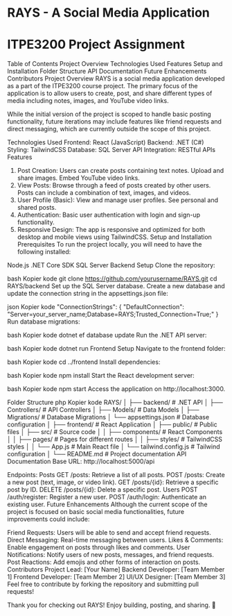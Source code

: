 # RAYS - A Social Media Application
# ITPE3200 Project Assignment
Table of Contents
Project Overview
Technologies Used
Features
Setup and Installation
Folder Structure
API Documentation
Future Enhancements
Contributors
Project Overview
RAYS is a social media application developed as a part of the ITPE3200 course project. The primary focus of the application is to allow users to create, post, and share different types of media including notes, images, and YouTube video links.

While the initial version of the project is scoped to handle basic posting functionality, future iterations may include features like friend requests and direct messaging, which are currently outside the scope of this project.

Technologies Used
Frontend: React (JavaScript)
Backend: .NET (C#)
Styling: TailwindCSS
Database: SQL Server
API Integration: RESTful APIs
Features
1. Post Creation:
Users can create posts containing text notes.
Upload and share images.
Embed YouTube video links.
2. View Posts:
Browse through a feed of posts created by other users.
Posts can include a combination of text, images, and videos.
3. User Profile (Basic):
View and manage user profiles.
See personal and shared posts.
4. Authentication:
Basic user authentication with login and sign-up functionality.
5. Responsive Design:
The app is responsive and optimized for both desktop and mobile views using TailwindCSS.
Setup and Installation
Prerequisites
To run the project locally, you will need to have the following installed:

Node.js
.NET Core SDK
SQL Server
Backend Setup
Clone the repository:

bash
Kopier kode
git clone https://github.com/yourusername/RAYS.git
cd RAYS/backend
Set up the SQL Server database. Create a new database and update the connection string in the appsettings.json file:

json
Kopier kode
"ConnectionStrings": {
  "DefaultConnection": "Server=your_server_name;Database=RAYS;Trusted_Connection=True;"
}
Run database migrations:

bash
Kopier kode
dotnet ef database update
Run the .NET API server:

bash
Kopier kode
dotnet run
Frontend Setup
Navigate to the frontend folder:

bash
Kopier kode
cd ../frontend
Install dependencies:

bash
Kopier kode
npm install
Start the React development server:

bash
Kopier kode
npm start
Access the application on http://localhost:3000.

Folder Structure
php
Kopier kode
RAYS/
│
├── backend/                # .NET API
│   ├── Controllers/        # API Controllers
│   ├── Models/             # Data Models
│   ├── Migrations/         # Database Migrations
│   └── appsettings.json    # Database configuration
│
├── frontend/               # React Application
│   ├── public/             # Public files
│   ├── src/                # Source code
│   │   ├── components/     # React Components
│   │   ├── pages/          # Pages for different routes
│   │   ├── styles/         # TailwindCSS styles
│   │   └── App.js          # Main React file
│   └── tailwind.config.js  # Tailwind configuration
│
└── README.md               # Project documentation
API Documentation
Base URL:
http://localhost:5000/api

Endpoints:
Posts
GET /posts: Retrieve a list of all posts.
POST /posts: Create a new post (text, image, or video link).
GET /posts/{id}: Retrieve a specific post by ID.
DELETE /posts/{id}: Delete a specific post.
Users
POST /auth/register: Register a new user.
POST /auth/login: Authenticate an existing user.
Future Enhancements
Although the current scope of the project is focused on basic social media functionalities, future improvements could include:

Friend Requests: Users will be able to send and accept friend requests.
Direct Messaging: Real-time messaging between users.
Likes & Comments: Enable engagement on posts through likes and comments.
User Notifications: Notify users of new posts, messages, and friend requests.
Post Reactions: Add emojis and other forms of interaction on posts.
Contributors
Project Lead: [Your Name]
Backend Developer: [Team Member 1]
Frontend Developer: [Team Member 2]
UI/UX Designer: [Team Member 3]
Feel free to contribute by forking the repository and submitting pull requests!

Thank you for checking out RAYS! Enjoy building, posting, and sharing. 🌟
